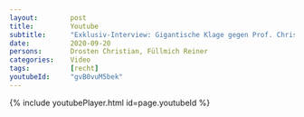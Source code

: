 ```yaml
---
layout:        post
title:         Youtube
subtitle:      "Exklusiv-Interview: Gigantische Klage gegen Prof. Christian Drosten & Umfeld"
date:          2020-09-20
persons:       Drosten Christian, Füllmich Reiner
categories:    Video
tags:          [recht]
youtubeId:     "gvB0vuM5bek"
---
```


{% include youtubePlayer.html id=page.youtubeId %}
